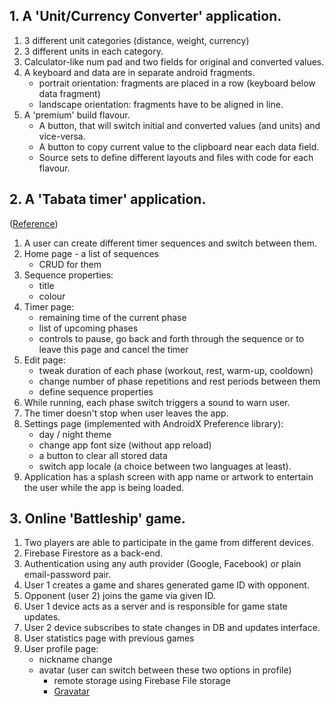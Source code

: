 ## 1. A 'Unit/Currency Converter' application.

1. 3 different unit categories (distance, weight, currency)
2. 3 different units in each category.
3. Calculator-like num pad and two fields for original and converted values.
4. A keyboard and data are in separate android fragments.
   - portrait orientation: fragments are placed in a row (keyboard below data fragment)
   - landscape orientation: fragments have to be aligned in line.
5. A 'premium' build flavour.
   - A button, that will switch initial and converted values (and units) and vice-versa.
   - A button to copy current value to the clipboard near each data field.
   - Source sets to define different layouts and files with code for each flavour.

## 2. A 'Tabata timer' application.
([Reference](https://play.google.com/store/apps/details?id=com.evgeniysharafan.tabatatimer&hl=ru))

1. A user can create different timer sequences and switch between them.
2. Home page - a list of sequences
   - CRUD for them
3. Sequence properties:
   - title
   - colour
4. Timer page:
   - remaining time of the current phase
   - list of upcoming phases
   - controls to pause, go back and forth through the sequence or to leave this page and cancel the timer
5. Edit page:
   - tweak duration of each phase (workout, rest, warm-up, cooldown)
   - change number of phase repetitions and rest periods between them
   - define sequence properties
6. While running, each phase switch triggers a sound to warn user.
7. The timer doesn't stop when user leaves the app.
8. Settings page (implemented with AndroidX Preference library):
   - day / night theme
   - change app font size (without app reload)
   - a button to clear all stored data
   - switch app locale (a choice between two languages at least).
9. Application has a splash screen with app name or artwork to entertain the user while the app is being loaded.

## 3. Online  'Battleship' game.

1. Two players are able to participate in the game from different devices.
2. Firebase Firestore as a back-end.
3. Authentication using any auth provider (Google, Facebook) or plain email-password pair.
4. User 1 creates a game and shares generated game ID with opponent.
5. Opponent (user 2) joins the game via given ID.
6. User 1 device acts as a server and is responsible for game state updates.
7. User 2 device subscribes to state changes in DB and updates interface.
8. User statistics page with previous games
9. User profile page:
    - nickname change
    - avatar (user can switch between these two options in profile)
      - remote storage using Firebase File storage
      - [Gravatar](https://ru.gravatar.com/)
